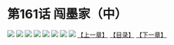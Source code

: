 # 第161话 闯墨家（中）
![](https://mhpic.xiaomingtaiji.net/comic/D/斗破苍穹拆分版/161话/1.jpg-zymk.middle.webp)
![](https://mhpic.xiaomingtaiji.net/comic/D/斗破苍穹拆分版/161话/2.jpg-zymk.middle.webp)
![](https://mhpic.xiaomingtaiji.net/comic/D/斗破苍穹拆分版/161话/3.jpg-zymk.middle.webp)
![](https://mhpic.xiaomingtaiji.net/comic/D/斗破苍穹拆分版/161话/4.jpg-zymk.middle.webp)
![](https://mhpic.xiaomingtaiji.net/comic/D/斗破苍穹拆分版/161话/5.jpg-zymk.middle.webp)
![](https://mhpic.xiaomingtaiji.net/comic/D/斗破苍穹拆分版/161话/6.jpg-zymk.middle.webp)
![](https://mhpic.xiaomingtaiji.net/comic/D/斗破苍穹拆分版/161话/7.jpg-zymk.middle.webp)
![](https://mhpic.xiaomingtaiji.net/comic/D/斗破苍穹拆分版/161话/8.jpg-zymk.middle.webp)
[【上一章】](./160.md)
[【目录】](./README.md)
[【下一章】](./162.md)
